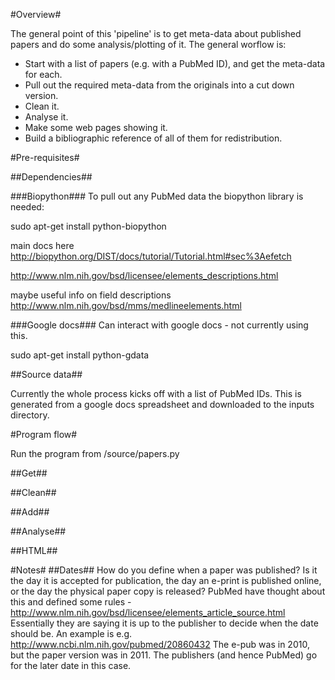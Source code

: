 #Overview#

The general point of this 'pipeline' is to get meta-data about published papers and do some analysis/plotting of it. The general worflow is:

* Start with a list of papers (e.g. with a PubMed ID), and get the meta-data for each.
* Pull out the required meta-data from the originals into a cut down version.
* Clean it.
* Analyse it.
* Make some web pages showing it.
* Build a bibliographic reference of all of them for redistribution.


#Pre-requisites#

##Dependencies##

###Biopython###
To pull out any PubMed data the biopython library is needed:

sudo apt-get install python-biopython

main docs here
http://biopython.org/DIST/docs/tutorial/Tutorial.html#sec%3Aefetch

http://www.nlm.nih.gov/bsd/licensee/elements_descriptions.html

maybe useful info on field descriptions
http://www.nlm.nih.gov/bsd/mms/medlineelements.html

###Google docs###
Can interact with google docs - not currently using this.

sudo apt-get install python-gdata

##Source data##

Currently the whole process kicks off with a list of PubMed IDs. This is generated from a google docs spreadsheet and downloaded to the inputs directory.


#Program flow#

Run the program from /source/papers.py

##Get##


##Clean##

##Add##

##Analyse##

##HTML##


#Notes#
##Dates##
How do you define when a paper was published? Is it the day it is accepted for publication, the day an e-print is published online, or the day the physical paper copy is released? PubMed have thought about this and defined some rules - 
http://www.nlm.nih.gov/bsd/licensee/elements_article_source.html
Essentially they are saying it is up to the publisher to decide when the date should be. An example is e.g. 
http://www.ncbi.nlm.nih.gov/pubmed/20860432
The e-pub was in 2010, but the paper version was in 2011. The publishers (and hence PubMed) go for the later date in this case. 

